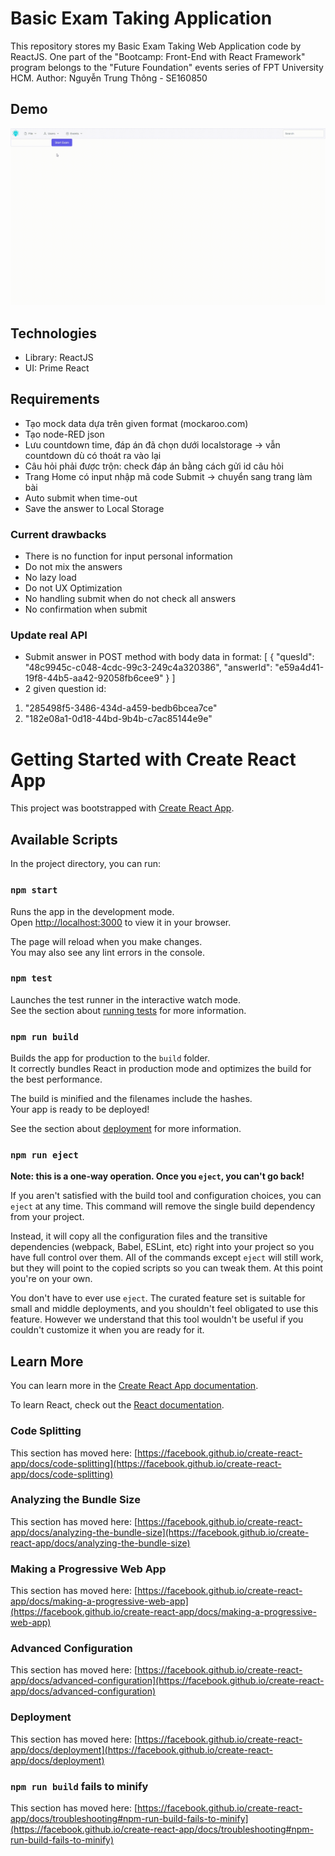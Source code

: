 # Basic Exam Taking Application
This repository stores my Basic Exam Taking Web Application code by ReactJS. One part of the "Bootcamp: Front-End with React Framework" program belongs to the "Future Foundation" events series of FPT University HCM.
Author: Nguyễn Trung Thông - SE160850

## Demo
![screenshot](https://github.com/thongnt0208/basic-exam-taking-web/blob/master/screenshot/screenshot.gif?raw=true)

## Technologies
- Library: ReactJS
- UI: Prime React

## Requirements
- Tạo mock data dựa trên given format (mockaroo.com)
- Tạo node-RED json
- Lưu countdown time, đáp án đã chọn dưới localstorage → vẫn countdown dù có thoát ra vào lại
- Câu hỏi phải được trộn: check đáp án bằng cách gửi id câu hỏi
- Trang Home có input nhập mã code Submit → chuyển sang trang làm bài
- Auto submit when time-out
- Save the answer to Local Storage

### Current drawbacks
- There is no function for input personal information
- Do not mix the answers
- No lazy load
- Do not UX Optimization
- No handling submit when do not check all answers
- No confirmation when submit


### Update real API
- Submit answer in POST method with body data in format: [
{
"quesId": "48c9945c-c048-4cdc-99c3-249c4a320386",
"answerId": "e59a4d41-19f8-44b5-aa42-92058fb6cee9"
}
]
- 2 given question id:
1. "285498f5-3486-434d-a459-bedb6bcea7ce"
2. "182e08a1-0d18-44bd-9b4b-c7ac85144e9e"
# Getting Started with Create React App

This project was bootstrapped with [Create React App](https://github.com/facebook/create-react-app).

## Available Scripts

In the project directory, you can run:

### `npm start`

Runs the app in the development mode.\
Open [http://localhost:3000](http://localhost:3000) to view it in your browser.

The page will reload when you make changes.\
You may also see any lint errors in the console.

### `npm test`

Launches the test runner in the interactive watch mode.\
See the section about [running tests](https://facebook.github.io/create-react-app/docs/running-tests) for more information.

### `npm run build`

Builds the app for production to the `build` folder.\
It correctly bundles React in production mode and optimizes the build for the best performance.

The build is minified and the filenames include the hashes.\
Your app is ready to be deployed!

See the section about [deployment](https://facebook.github.io/create-react-app/docs/deployment) for more information.

### `npm run eject`

**Note: this is a one-way operation. Once you `eject`, you can't go back!**

If you aren't satisfied with the build tool and configuration choices, you can `eject` at any time. This command will remove the single build dependency from your project.

Instead, it will copy all the configuration files and the transitive dependencies (webpack, Babel, ESLint, etc) right into your project so you have full control over them. All of the commands except `eject` will still work, but they will point to the copied scripts so you can tweak them. At this point you're on your own.

You don't have to ever use `eject`. The curated feature set is suitable for small and middle deployments, and you shouldn't feel obligated to use this feature. However we understand that this tool wouldn't be useful if you couldn't customize it when you are ready for it.

## Learn More

You can learn more in the [Create React App documentation](https://facebook.github.io/create-react-app/docs/getting-started).

To learn React, check out the [React documentation](https://reactjs.org/).

### Code Splitting

This section has moved here: [https://facebook.github.io/create-react-app/docs/code-splitting](https://facebook.github.io/create-react-app/docs/code-splitting)

### Analyzing the Bundle Size

This section has moved here: [https://facebook.github.io/create-react-app/docs/analyzing-the-bundle-size](https://facebook.github.io/create-react-app/docs/analyzing-the-bundle-size)

### Making a Progressive Web App

This section has moved here: [https://facebook.github.io/create-react-app/docs/making-a-progressive-web-app](https://facebook.github.io/create-react-app/docs/making-a-progressive-web-app)

### Advanced Configuration

This section has moved here: [https://facebook.github.io/create-react-app/docs/advanced-configuration](https://facebook.github.io/create-react-app/docs/advanced-configuration)

### Deployment

This section has moved here: [https://facebook.github.io/create-react-app/docs/deployment](https://facebook.github.io/create-react-app/docs/deployment)

### `npm run build` fails to minify

This section has moved here: [https://facebook.github.io/create-react-app/docs/troubleshooting#npm-run-build-fails-to-minify](https://facebook.github.io/create-react-app/docs/troubleshooting#npm-run-build-fails-to-minify)
